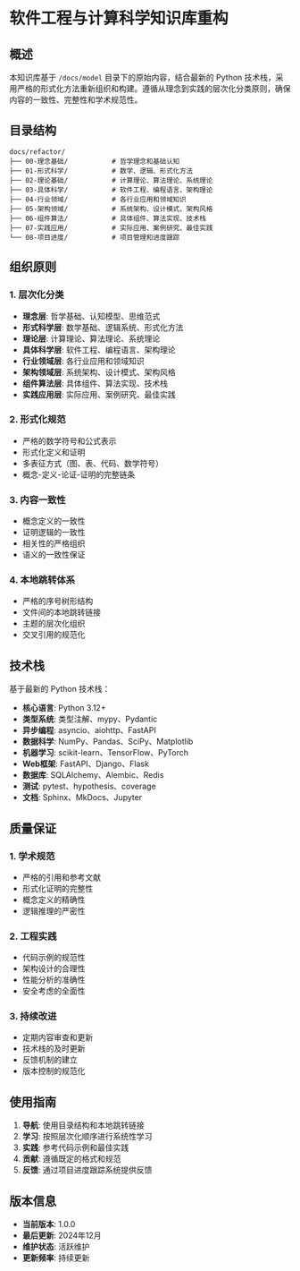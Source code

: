 # 软件工程与计算科学知识库重构

## 概述

本知识库基于 `/docs/model` 目录下的原始内容，结合最新的 Python 技术栈，采用严格的形式化方法重新组织和构建。遵循从理念到实践的层次化分类原则，确保内容的一致性、完整性和学术规范性。

## 目录结构

```
docs/refactor/
├── 00-理念基础/           # 哲学理念和基础认知
├── 01-形式科学/           # 数学、逻辑、形式化方法
├── 02-理论基础/           # 计算理论、算法理论、系统理论
├── 03-具体科学/           # 软件工程、编程语言、架构理论
├── 04-行业领域/           # 各行业应用和领域知识
├── 05-架构领域/           # 系统架构、设计模式、架构风格
├── 06-组件算法/           # 具体组件、算法实现、技术栈
├── 07-实践应用/           # 实际应用、案例研究、最佳实践
└── 08-项目进度/           # 项目管理和进度跟踪
```

## 组织原则

### 1. 层次化分类

- **理念层**: 哲学基础、认知模型、思维范式
- **形式科学层**: 数学基础、逻辑系统、形式化方法
- **理论层**: 计算理论、算法理论、系统理论
- **具体科学层**: 软件工程、编程语言、架构理论
- **行业领域层**: 各行业应用和领域知识
- **架构领域层**: 系统架构、设计模式、架构风格
- **组件算法层**: 具体组件、算法实现、技术栈
- **实践应用层**: 实际应用、案例研究、最佳实践

### 2. 形式化规范

- 严格的数学符号和公式表示
- 形式化定义和证明
- 多表征方式（图、表、代码、数学符号）
- 概念-定义-论证-证明的完整链条

### 3. 内容一致性

- 概念定义的一致性
- 证明逻辑的一致性
- 相关性的严格组织
- 语义的一致性保证

### 4. 本地跳转体系

- 严格的序号树形结构
- 文件间的本地跳转链接
- 主题的层次化组织
- 交叉引用的规范化

## 技术栈

基于最新的 Python 技术栈：

- **核心语言**: Python 3.12+
- **类型系统**: 类型注解、mypy、Pydantic
- **异步编程**: asyncio、aiohttp、FastAPI
- **数据科学**: NumPy、Pandas、SciPy、Matplotlib
- **机器学习**: scikit-learn、TensorFlow、PyTorch
- **Web框架**: FastAPI、Django、Flask
- **数据库**: SQLAlchemy、Alembic、Redis
- **测试**: pytest、hypothesis、coverage
- **文档**: Sphinx、MkDocs、Jupyter

## 质量保证

### 1. 学术规范

- 严格的引用和参考文献
- 形式化证明的完整性
- 概念定义的精确性
- 逻辑推理的严密性

### 2. 工程实践

- 代码示例的规范性
- 架构设计的合理性
- 性能分析的准确性
- 安全考虑的全面性

### 3. 持续改进

- 定期内容审查和更新
- 技术栈的及时更新
- 反馈机制的建立
- 版本控制的规范化

## 使用指南

1. **导航**: 使用目录结构和本地跳转链接
2. **学习**: 按照层次化顺序进行系统性学习
3. **实践**: 参考代码示例和最佳实践
4. **贡献**: 遵循既定的格式和规范
5. **反馈**: 通过项目进度跟踪系统提供反馈

## 版本信息

- **当前版本**: 1.0.0
- **最后更新**: 2024年12月
- **维护状态**: 活跃维护
- **更新频率**: 持续更新
